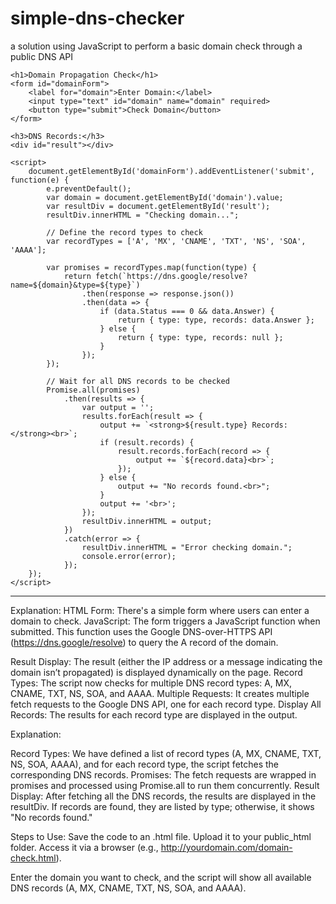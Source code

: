 # simple-dns-checker
a solution using JavaScript to perform a basic domain check through a public DNS API


<!DOCTYPE html>
<html lang="en">
<head>
    <meta charset="UTF-8">
    <meta name="viewport" content="width=device-width, initial-scale=1.0">
    <title>Domain Propagation Check</title>
</head>
<body>

    <h1>Domain Propagation Check</h1>
    <form id="domainForm">
        <label for="domain">Enter Domain:</label>
        <input type="text" id="domain" name="domain" required>
        <button type="submit">Check Domain</button>
    </form>

    <h3>DNS Records:</h3>
    <div id="result"></div>

    <script>
        document.getElementById('domainForm').addEventListener('submit', function(e) {
            e.preventDefault();
            var domain = document.getElementById('domain').value;
            var resultDiv = document.getElementById('result');
            resultDiv.innerHTML = "Checking domain...";

            // Define the record types to check
            var recordTypes = ['A', 'MX', 'CNAME', 'TXT', 'NS', 'SOA', 'AAAA'];

            var promises = recordTypes.map(function(type) {
                return fetch(`https://dns.google/resolve?name=${domain}&type=${type}`)
                    .then(response => response.json())
                    .then(data => {
                        if (data.Status === 0 && data.Answer) {
                            return { type: type, records: data.Answer };
                        } else {
                            return { type: type, records: null };
                        }
                    });
            });

            // Wait for all DNS records to be checked
            Promise.all(promises)
                .then(results => {
                    var output = '';
                    results.forEach(result => {
                        output += `<strong>${result.type} Records:</strong><br>`;
                        if (result.records) {
                            result.records.forEach(record => {
                                output += `${record.data}<br>`;
                            });
                        } else {
                            output += "No records found.<br>";
                        }
                        output += '<br>';
                    });
                    resultDiv.innerHTML = output;
                })
                .catch(error => {
                    resultDiv.innerHTML = "Error checking domain.";
                    console.error(error);
                });
        });
    </script>

</body>
</html>


----------------------------


Explanation:
HTML Form: There's a simple form where users can enter a domain to check.
JavaScript: The form triggers a JavaScript function when submitted. This function uses the Google DNS-over-HTTPS API (https://dns.google/resolve) to query the A record of the domain.

Result Display:
The result (either the IP address or a message indicating the domain isn’t propagated) is displayed dynamically on the page.
Record Types: The script now checks for multiple DNS record types: A, MX, CNAME, TXT, NS, SOA, and AAAA.
Multiple Requests: It creates multiple fetch requests to the Google DNS API, one for each record type.
Display All Records: The results for each record type are displayed in the output.

Explanation:

Record Types: We have defined a list of record types (A, MX, CNAME, TXT, NS, SOA, AAAA), and for each record type, the script fetches the corresponding DNS records.
Promises: The fetch requests are wrapped in promises and processed using Promise.all to run them concurrently.
Result Display: After fetching all the DNS records, the results are displayed in the resultDiv. If records are found, they are listed by type; otherwise, it shows "No records found."

Steps to Use:
Save the code to an .html file.
Upload it to your public_html folder.
Access it via a browser (e.g., http://yourdomain.com/domain-check.html).

Enter the domain you want to check, and the script will show all available DNS records (A, MX, CNAME, TXT, NS, SOA, and AAAA).
